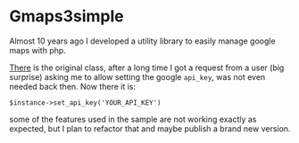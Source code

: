 # Gmaps3simple

Almost 10 years ago I developed a utility library to easily manage google maps with php.

[There](https://www.phpclasses.org/package/7191-PHP-Display-interactive-maps-with-Google-Maps-3-API.html) 
is the original class, after a long time I got a request from a user (big surprise) 
asking me to allow setting the google `api_key`, was not even needed back then. Now there it is:  
```
$instance->set_api_key('YOUR_API_KEY')
```

some of the features used in the sample are not working exactly as expected, but I plan to refactor that and maybe publish a brand new version.
